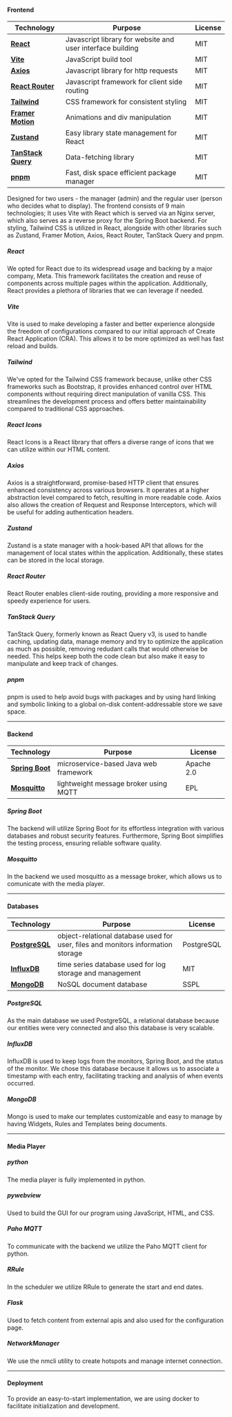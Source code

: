 #### Frontend

| **Technology**                                            | **Purpose**                                                | **License** |
|-----------------------------------------------------------|------------------------------------------------------------|-------------|
| [**React**](https://reactjs.org/)                         | Javascript library for website and user interface building | MIT         |
| [**Vite**](https://vite.dev/)                             | JavaScript build tool                                      | MIT         |
| [**Axios**](https://axios-http.com/)                      | Javascript library for http requests                       | MIT         |
| [**React Router**](https://reactrouter.com/en/main)       | Javascript framework for client side routing               | MIT         |
| [**Tailwind**](https://tailwindcss.com/)                  | CSS framework for consistent styling                       | MIT         |
| [**Framer Motion**](https://www.framer.com/motion/)       | Animations and div manipulation                            | MIT         |
| [**Zustand**](https://zustand-demo.pmnd.rs/)              | Easy library state management for React                    | MIT         |
| [**TanStack Query**](https://tanstack.com/query/latest)   | Data-fetching library                                      | MIT         |
| [**pnpm**](https://pnpm.io/)                              | Fast, disk space efficient package manager                 | MIT         |


Designed for two users - the manager (admin) and the regular user (person who decides what to display).
The frontend consists of 9 main technologies; It uses Vite with React which is served via an Nginx server, which also serves as a reverse proxy for the Spring Boot backend. For styling, Tailwind CSS is utilized in React, alongside with other libraries such as Zustand, Framer Motion, Axios, React Router, TanStack Query and pnpm.
##### React 
We opted for React due to its widespread usage and backing by a major company, Meta. This framework facilitates the creation and reuse of components across multiple pages within the application. Additionally, React provides a plethora of libraries that we can leverage if needed.
##### Vite
Vite is used to make developing a faster and better experience alongside the freedom of configurations compared to our initial approach of Create React Application (CRA). This allows it to be more optimized as well has fast reload and builds.
##### Tailwind
We've opted for the Tailwind CSS framework because, unlike other CSS frameworks such as Bootstrap, it provides enhanced control over HTML components without requiring direct manipulation of vanilla CSS. This streamlines the development process and offers better maintainability compared to traditional CSS approaches.
##### React Icons
React Icons is a React library that offers a diverse range of icons that we can utilize within our HTML content.
##### Axios
Axios is a straightforward, promise-based HTTP client that ensures enhanced consistency across various browsers. It operates at a higher abstraction level compared to fetch, resulting in more readable code. Axios also allows the creation of Request and Response Interceptors, which will be useful for adding authentication headers.
##### Zustand
Zustand is a state manager with a hook-based API that allows for the management of local states within the application. Additionally, these states can be stored in the local storage.
##### React Router
React Router enables client-side routing, providing a more responsive and speedy experience for users.
##### TanStack Query
TanStack Query, formerly known as React Query v3, is used to handle caching, updating data, manage memory and try to optimize the application as much as possible, removing redudant calls that would otherwise be needed. This helps keep both the code clean but also make it easy to manipulate and keep track of changes.
##### pnpm
pnpm is used to help avoid bugs with packages and by using hard linking and symbolic linking to a global on-disk content-addressable store we save space.

---

#### Backend

| **Technology**                                            | **Purpose**                                        | **License** |
|-----------------------------------------------------------|----------------------------------------------------|-------------|
| [**Spring Boot**](https://spring.io/projects/spring-boot) | microservice-based Java web framework              | Apache 2.0  |
| [**Mosquitto**](https://mosquitto.org/)                   | lightweight message broker using MQTT              | EPL         |


##### Spring Boot
The backend will utilize Spring Boot for its effortless integration with various databases and robust security features. Furthermore, Spring Boot simplifies the testing process, ensuring reliable software quality.
##### Mosquitto
In the backend we used mosquitto as a message broker, which allows us to comunicate with the media player.

---

#### Databases
| **Technology**                                | **Purpose**                                                                      | **License** |
|-----------------------------------------------|----------------------------------------------------------------------------------|-------------|
| [**PostgreSQL**](https://www.postgresql.org/) | object-relational database used for user, files and monitors information storage | PostgreSQL  |
| [**InfluxDB**](https://www.influxdata.com/)   | time series database used for log storage and management                         | MIT         |
| [**MongoDB**](https://www.mongodb.com/)       | NoSQL document database                                                          |  SSPL       |


##### PostgreSQL
As the main database we used PostgreSQL, a relational database because our entities were very connected and also this database is very scalable.
##### InfluxDB
InfluxDB is used to keep logs from the monitors, Spring Boot, and the status of the monitor. We chose this database because it allows us to associate a timestamp with each entry, facilitating tracking and analysis of when events occurred. 
##### MongoDB
Mongo is used to make our templates customizable and easy to manage by having Widgets, Rules and Templates being documents. 

---

#### Media Player

##### python
The media player is fully implemented in python.

##### pywebview
Used to build the GUI for our program using JavaScript, HTML, and CSS.

##### Paho MQTT
To communicate with the backend we utilize the Paho MQTT client for python.

##### RRule
In the scheduler we utilize RRule to generate the start and end dates.

##### Flask
Used to fetch content from external apis and also used for the configuration page.

##### NetworkManager
We use the nmcli utility to create hotspots and manage internet connection.

---

#### Deployment
To provide an easy-to-start implementation, we are using docker to facilitate initialization and development.